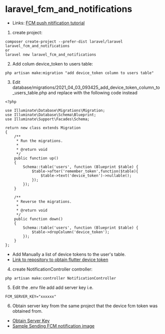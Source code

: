 # laravel_fcm_and_notifications
- Links: [FCM push nitification tutorial](https://www.itsolutionstuff.com/post/laravel-firebase-push-notification-to-android-and-ios-app-exampleexample.html)
1. create project:
```
composer create-project --prefer-dist laravel/laravel laravel_fcm_and_notifications
or
laravel new laravel_fcm_and_notifications
```
2. Add colum device_token to users table:
```
php artisan make:migration "add device_token column to users table"
```
3. Edit database/migrations/2021_04_03_093425_add_device_token_column_to_users_table.php and replace with the following code instead

```
<?php

use Illuminate\Database\Migrations\Migration;
use Illuminate\Database\Schema\Blueprint;
use Illuminate\Support\Facades\Schema;

return new class extends Migration
{
    /**
     * Run the migrations.
     *
     * @return void
     */
    public function up()
    {
        Schema::table('users', function (Blueprint $table) {
            $table->after('remember_token',function($table){
                $table->text('device_token')->nullable();
            });
        });
    }

    /**
     * Reverse the migrations.
     *
     * @return void
     */
    public function down()
    {
        Schema::table('users', function (Blueprint $table) {
            $table->dropColumn('device_token');
        });
    }
};

```
- Add Manually a list of device tokens to the user's table.
- [Link to repository to obtain flutter device token ](https://github.com/martin-ngigi/flutter_fcm_notifications)
4. create NotificationController controller:
```
php artisan make:controller NotificationController
```
5. Edit the .env file add add server key i.e.
```
FCM_SERVER_KEY="xxxxxx"
```
6. Obtain server key from the same project that the device fcm token was obtained from. <br>
- [Obtain Server Key](images/firebase_server_key.png)
- [Sample Sending FCM notification image](images/success_push_notification.png)
